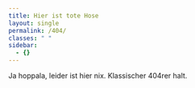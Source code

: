 ```yaml
---
title: Hier ist tote Hose
layout: single
permalink: /404/
classes: " "
sidebar:
  - {}
---
```

Ja hoppala, leider ist hier nix. Klassischer 404rer halt.